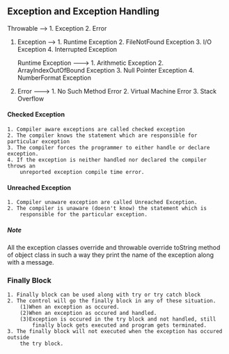 ## Exception and Exception Handling

Throwable -->  1. Exception
               2. Error


1. Exception --> 1. Runtime Exception
                 2. FileNotFound Exception
                 3. I/O Exception
                 4. Interrupted Exception

    Runtime Exception ---> 1. Arithmetic Exception
                           2. ArrayIndexOutOfBound Exception
                           3. Null Pointer Exception
                           4. NumberFormat Exception

2. Error ---> 1. No Such Method Error
              2. Virtual Machine Error
              3. Stack Overflow



#### Checked Exception
```
1. Compiler aware exceptions are called checked exception
2. The compiler knows the statement which are responsible for particular exception
3. The compiler forces the programmer to either handle or declare exception.
4. If the exception is neither handled nor declared the compiler throws an
    unreported exception compile time error.
```

#### Unreached Exception
```
1. Compiler unaware exception are called Unreached Exception.
2. The compiler is unaware (doesn't know) the statement which is 
    responsible for the particular exception.
```

##### Note
All the exception classes override and throwable override toString method
of object class in such a way they print the name of the exception along
with a message.


### Finally Block 
```
1. Finally block can be used along with try or try catch block
2. The control will go the finally block in any of these situation.
    (1)When an exception as occured.
    (2)When an exception as occured and handled.
    (3)Exception is occured in the try block and not handled, still
        finally block gets executed and program gets terminated.
3. The finally block will not executed when the exception has occured outside
    the try block.
```

